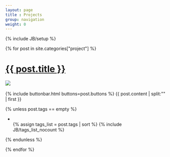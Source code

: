 ```yaml
---
layout: page
title : Projects
group: navigation
weight: 0
---
```

{% include JB/setup %}

<div id="post-list">

  {% for post in site.categories["project"] %}

<h1>
  <a href="{{ BASE_PATH }}{{ post.url }}">{{ post.title }}</a>
</h1>

  <img src="{{ BASE_PATH }}/file/thumb/{{ post.logo }}" />
  <br /><br />
  {% include buttonbar.html buttons=post.buttons %}  
  {{ post.content | split:"<!--more-->" | first }}

  {% unless post.tags == empty %}
<ul class="tag_box inline">
  <li><i class="glyphicon glyphicon-tags gray"></i></li>
  {% assign tags_list = post.tags | sort %}
  {% include JB/tags_list_nocount %}
</ul>
  {% endunless %} 
    
  {% endfor %}
</div>
